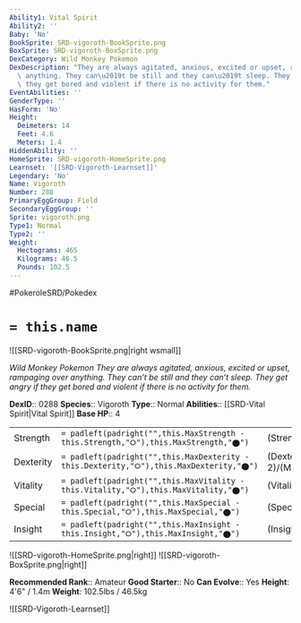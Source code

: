 ```yaml
---
Ability1: Vital Spirit
Ability2: ''
Baby: 'No'
BookSprite: SRD-vigoroth-BookSprite.png
BoxSprite: SRD-vigoroth-BoxSprite.png
DexCategory: Wild Monkey Pokemon
DexDescription: "They are always agitated, anxious, excited or upset, rampaging over\
  \ anything. They can\u2019t be still and they can\u2019t sleep. They get angry if\
  \ they get bored and violent if there is no activity for them."
EventAbilities: ''
GenderType: ''
HasForm: 'No'
Height:
  Deimeters: 14
  Feet: 4.6
  Meters: 1.4
HiddenAbility: ''
HomeSprite: SRD-vigoroth-HomeSprite.png
Learnset: '[[SRD-Vigoroth-Learnset]]'
Legendary: 'No'
Name: Vigoroth
Number: 288
PrimaryEggGroup: Field
SecondaryEggGroup: ''
Sprite: vigoroth.png
Type1: Normal
Type2: ''
Weight:
  Hectograms: 465
  Kilograms: 46.5
  Pounds: 102.5
---
```


#PokeroleSRD/Pokedex

# `= this.name`

![[SRD-vigoroth-BookSprite.png|right wsmall]]

*Wild Monkey Pokemon*
*They are always agitated, anxious, excited or upset, rampaging over anything. They can’t be still and they can’t sleep. They get angry if they get bored and violent if there is no activity for them.*

**DexID**:: 0288
**Species**:: Vigoroth
**Type**:: Normal
**Abilities**:: [[SRD-Vital Spirit|Vital Spirit]]
**Base HP**:: 4

|           |                                                                                        |                                          |
| --------- | -------------------------------------------------------------------------------------- | ---------------------------------------- |
| Strength  | `= padleft(padright("",this.MaxStrength - this.Strength,"⭘"),this.MaxStrength,"⬤")`    | (Strength::2)/(MaxStrength::5)   |
| Dexterity | `= padleft(padright("",this.MaxDexterity - this.Dexterity,"⭘"),this.MaxDexterity,"⬤")` | (Dexterity:: 2)/(MaxDexterity::5) |
| Vitality  | `= padleft(padright("",this.MaxVitality - this.Vitality,"⭘"),this.MaxVitality,"⬤")`    | (Vitality::2)/(MaxVitality::5)   |
| Special   | `= padleft(padright("",this.MaxSpecial - this.Special,"⭘"),this.MaxSpecial,"⬤")`       | (Special::2)/(MaxSpecial::4)     |
| Insight   | `= padleft(padright("",this.MaxInsight - this.Insight,"⭘"),this.MaxInsight,"⬤")`       | (Insight::2)/(MaxInsight::4)     |

![[SRD-vigoroth-HomeSprite.png|right]]
![[SRD-vigoroth-BoxSprite.png|right]]

**Recommended Rank**:: Amateur
**Good Starter**:: No
**Can Evolve**:: Yes
**Height**: 4'6" / 1.4m
**Weight**: 102.5lbs / 46.5kg

![[SRD-Vigoroth-Learnset]]
